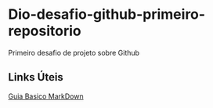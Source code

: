 # Dio-desafio-github-primeiro-repositorio
Primeiro desafio de projeto sobre Github

## Links Úteis
[Guia Basico MarkDown](https://www.markdownguide.org/)
